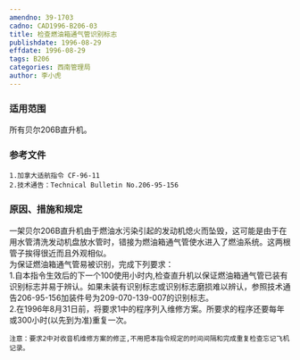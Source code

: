 ```yaml
---
amendno: 39-1703  
cadno: CAD1996-B206-03  
title: 检查燃油箱通气管识别标志  
publishdate: 1996-08-29  
effdate: 1996-08-29  
tags: B206  
categories: 西南管理局  
author: 李小虎  
---
```

  
### 适用范围  
所有贝尔206B直升机。  
  
<!--more-->  
### 参考文件  
    1.加拿大适航指令 CF-96-11  
    2.技术通告：Technical Bulletin No.206-95-156  
  
### 原因、措施和规定  
一架贝尔206B直升机由于燃油水污染引起的发动机熄火而坠毁，这可能是由于在用水管清洗发动机盘放水管时，错接为燃油箱通气管使水进入了燃油系统。这两根管子挨得很近而且外观相似。  
    为保证燃油箱通气管易被识别，完成下列要求：  
    1.自本指令生效后的下一个100使用小时内,检查直升机以保证燃油箱通气管已装有识别标志并易于辨认。如果未装有识别标志或识别标志磨损难以辨认，参照技术通告206-95-156加装件号为209-070-139-007的识别标志。  
    2.在1996年8月31日前，将要求1中的程序列入维修方案。所要求的程序还要每年或300小时(以先到为准)重复一次。  
  
    注意：要求2中对收音机维修方案的修正,不用把本指令规定的时间间隔和完成重复检查忘记飞机记录。  
  
